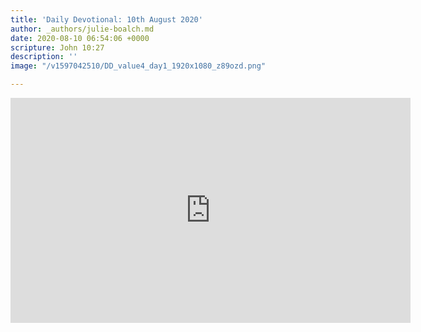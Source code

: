 ```yaml
---
title: 'Daily Devotional: 10th August 2020'
author: _authors/julie-boalch.md
date: 2020-08-10 06:54:06 +0000
scripture: John 10:27
description: ''
image: "/v1597042510/DD_value4_day1_1920x1080_z89ozd.png"

---
```

<iframe src="https://player.vimeo.com/video/446282838" width="640" height="360" frameborder="0" allow="autoplay; fullscreen" allowfullscreen></iframe>